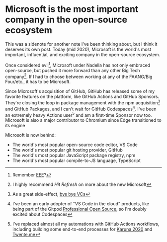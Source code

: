 # Microsoft is the most important company in the open-source ecosystem

This was a sidenote for another note I've been thinking about, but I think it deserves its own post. Today (mid 2020), Microsoft is the world's most important, influential, and exciting company in the open-source ecosystem.

Once considered evil[^1], Microsoft under Nadella has not only embraced open-source, but pushed it more forward than any other Big Tech company[^2]. If I had to choose between working at any of the FAANG/Big Four/etc., it has to be Microsoft.

Since Microsoft's acquisition of GitHub, GitHub has released some of my favorite features on the platform, like GitHub Actions and GitHub Sponsors. They're closing the loop in package management with the npm acquisition[^3] and GitHub Packages, and I can't wait for GitHub Codespaces[^4]. I've been an extremely heavy Actions user[^5] and am a first-time Sponsor now too. Microsoft is also a major contributor to Chromium since Edge transitioned to its engine

Microsoft is now behind:

- The world's most popular open-source code editor, VS Code
- The world's most popular git hosting provider, GitHub
- The world's most popular JavaScript package registry, npm
- The world's most popular compile-to-JS language, TypeScript

[^1]: Remember [EEE](https://www.economist.com/business/2000/03/30/deadly-embrace)?
[^2]: I highly recommend _Hit Refresh_ on more about the new Microsoft
[^3]: As a great side-effect, [bye bye VCs](https://www.vcnewsdaily.com/npm,+Inc./venture-capital-funding/xxhchfqvzx)
[^4]: I've been an early adopter of "VS Code in the cloud" products, like being part of the Gitpod [Professional Open Source](https://www.gitpod.io/docs/professional-open-source/), so I'm doubly excited about Codespaces
[^5]: I've replaced almost all my automations with GitHub Actions workflows, including building some end-to-end processes for [Karuna 2020](https://github.com/Karuna2020) and [Twente.me](https://github.com/twente-me)
